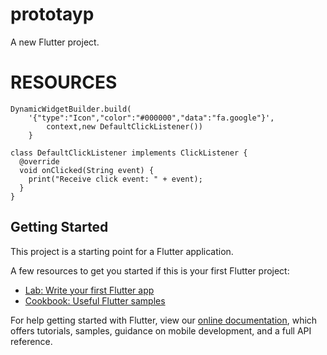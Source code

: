 # prototayp

A new Flutter project.
# RESOURCES
```
DynamicWidgetBuilder.build(
    '{"type":"Icon","color":"#000000","data":"fa.google"}',
        context,new DefaultClickListener())
    }

class DefaultClickListener implements ClickListener {
  @override
  void onClicked(String event) {
    print("Receive click event: " + event);
  }
}

```
## Getting Started

This project is a starting point for a Flutter application.

A few resources to get you started if this is your first Flutter project:

- [Lab: Write your first Flutter app](https://flutter.dev/docs/get-started/codelab)
- [Cookbook: Useful Flutter samples](https://flutter.dev/docs/cookbook)

For help getting started with Flutter, view our
[online documentation](https://flutter.dev/docs), which offers tutorials,
samples, guidance on mobile development, and a full API reference.
